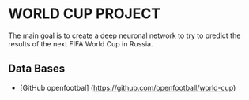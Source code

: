 # WORLD CUP PROJECT

The main goal is to create a deep neuronal network to try to predict the results of the next FIFA World Cup in Russia.

## Data Bases
  - [GitHub openfootbal] (https://github.com/openfootball/world-cup)
